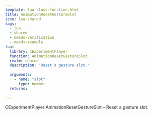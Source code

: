 ```yaml
---
template: lua-class-function.html
title: AnimationResetGestureSlot
icon: lua-shared
tags:
  - lua
  - shared
  - needs-verification
  - needs-example
lua:
  library: CExperimentPlayer
  function: AnimationResetGestureSlot
  realm: shared
  description: "Reset a gesture slot."
  
  arguments:
    - name: "slot"
      type: number
  returns:
    
---
```


<div class="lua__search__keywords">
CExperimentPlayer:AnimationResetGestureSlot &#x2013; Reset a gesture slot.
</div>
